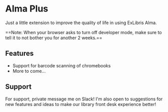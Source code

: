 
# Alma Plus

Just a little extension to improve the quality of life in using ExLibris Alma.

==Note: When your browser asks to turn off developer mode, make sure to tell it to not bother you for another 2 weeks.==


## Features

- Support for barcode scanning of chromebooks
- More to come...



## Support

For support, private message me on Slack! I'm also open to suggestions for new features and ideas to make our library front desk experience better!

